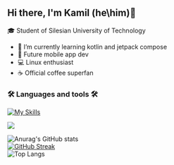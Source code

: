 ## Hi there, I'm Kamil (he\him)👋

🎓 Student of Silesian University of Technology

- 🔭 I’m currently learning kotlin and jetpack compose
- 📱 Future mobile app dev
- 💻 Linux enthusiast
- ☕ Official coffee superfan

### 🛠️ Languages and tools 🛠️

[![My Skills](https://skillicons.dev/icons?i=html,css,js,ts,kotlin,java,python,cpp,bash,latex)](https://skillicons.dev)

![](https://komarev.com/ghpvc/?username=K-Ptak&color=9300c5) 

![Anurag's GitHub stats](https://github-readme-stats-k-ptak.vercel.app/api/?username=K-Ptak&border_color=9300c5&icon_color=9300c5&theme=radical&show_icons=true)
<br>
[![GitHub Streak](https://streak-stats.demolab.com?user=K-Ptak&theme=radical&date_format=j%2Fn%5B%2FY%5D&border=9300C5)](https://git.io/streak-stats)<br>
![Top Langs](https://github-readme-stats-k-ptak.vercel.app/api/top-langs/?username=K-Ptak&border_color=9300c5&icon_color=9300c5&theme=radical&card_width=495)
